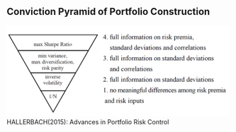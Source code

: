#

## Conviction Pyramid of Portfolio Construction


![Image of Pyramid](https://raw.githubusercontent.com/SkyBlueRW/SkyBlueRW.github.io/main/_posts/asset/portfolio_pyramid.png)
HALLERBACH(2015): Advances in Portfolio Risk Control
